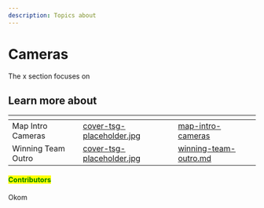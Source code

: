 ```yaml
---
description: Topics about
---
```


# Cameras

The x section focuses on&#x20;



## Learn more about

<table data-view="cards"><thead><tr><th></th><th data-hidden data-card-cover data-type="files"></th><th data-hidden data-card-target data-type="content-ref"></th></tr></thead><tbody><tr><td>Map Intro Cameras</td><td><a href="../../../.gitbook/assets/cover-tsg-placeholder.jpg">cover-tsg-placeholder.jpg</a></td><td><a href="map-intro-cameras/">map-intro-cameras</a></td></tr><tr><td>Winning Team Outro</td><td><a href="../../../.gitbook/assets/cover-tsg-placeholder.jpg">cover-tsg-placeholder.jpg</a></td><td><a href="winning-team-outro.md">winning-team-outro.md</a></td></tr></tbody></table>



#### <mark style="color:green;">Contributors</mark>

Okom
